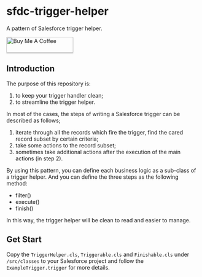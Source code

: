 # sfdc-trigger-helper
A pattern of Salesforce trigger helper.

<a href="https://www.buymeacoffee.com/iloveblowfish" target="_blank"><img src="https://www.buymeacoffee.com/assets/img/custom_images/orange_img.png" alt="Buy Me A Coffee" style="height: 41px !important;width: 174px !important;box-shadow: 0px 3px 2px 0px rgba(190, 190, 190, 0.5) !important;-webkit-box-shadow: 0px 3px 2px 0px rgba(190, 190, 190, 0.5) !important;" ></a> 

## Introduction
The purpose of this repository is:
1. to keep your trigger handler clean;
2. to streamline the trigger helper.

In most of the cases, the steps of writing a Salesforce trigger can be described as follows;
1. iterate through all the records which fire the trigger, find the cared record subset by certain criteria;
2. take some actions to the record subset;
3. sometimes take additional actions after the execution of the main actions (in step 2).

By using this pattern, you can define each business logic as a sub-class of a trigger helper. And you can define the three steps as the following method:
 - filter()
 - execute()
 - finish()

In this way, the trigger helper will be clean to read and easier to manage.

## Get Start
Copy the `TriggerHelper.cls`, `Triggerable.cls` and `Finishable.cls` under `/src/classes` to your Salesforce project and follow the `ExampleTrigger.trigger` for more details.



